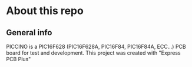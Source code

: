 # About this repo

## General info
PICCINO is a PIC16F628 (PIC16F628A, PIC16F84, PIC16F84A, ECC...) PCB board for test and development.
This project was created with "Express PCB Plus" 
